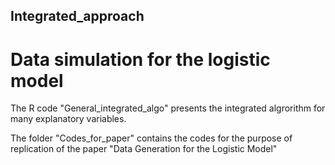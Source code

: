 ## Integrated_approach
# Data simulation for the logistic model

The R code "General_integrated_algo" presents the integrated algrorithm for 
many explanatory variables.

The folder "Codes_for_paper" contains the codes for the purpose of replication of
the paper "Data Generation for the Logistic Model"

